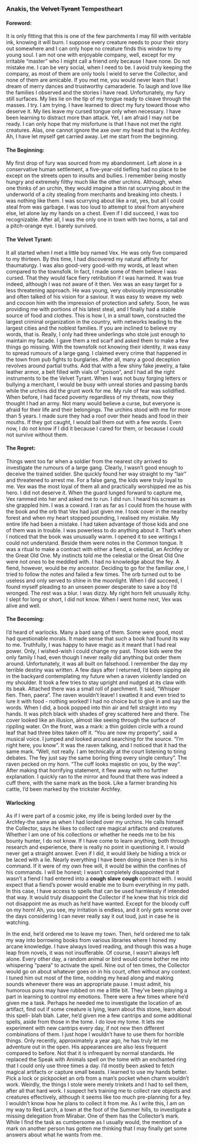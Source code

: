 ### Anakis, the ~~Velvet Tyrant~~ Tempestheart

#### Foreword:

It is only fitting that this is one of the few parchments I may fill with veritable ink, knowing it will burn. I suppose every creature needs to pour their story out somewhere and I can only hope no creature finds this window to my young soul. I am not one with enjoyable company, well, except for my irritable “master” who I might call a friend only because I have none. Do not mistake me. I can be very social, when I need to be. I avoid truly keeping the company, as most of them are only tools I wield to serve the Collector, and none of them are amicable. If you met me, you would never learn that I dream of merry dances and trustworthy camaraderie. To laugh and love like the families I observed and the stories I have read. Unfortunately, my fury still surfaces. My lies lie on the tip of my tongue ready to cleave through the masses. I try. I am trying. I have learned to direct my fury toward those who deserve it. My lies leave my cursed tongue only when necessary. I have been learning to distract more than attack. Yet, I am afraid I may not be ready. I can only hope that my misfortune is that I have not met the right creatures. Alas, one cannot ignore the axe over my head that is the Archfey. Ah, I have let myself get carried away. Let me start from the beginning.

#### The Beginning:

My first drop of fury was sourced from my abandonment. Left alone in a conservative human settlement, a five-year-old tiefling had no place to be except on the streets open to insults and bullies. I remember being mostly hungry and extremely filthy much like the other urchins. Although, when one thinks of an urchin, they would imagine a thin rat scurrying about in the underworld of a city stealing from merchants and breaking into chests. I was nothing like them. I was scurrying about like a rat, yes, but all I could steal from was garbage. I was too loud to attempt to steal from anywhere else, let alone lay my hands on a chest. Even if I did succeed, I was too recognizable. After all, I was the only one in town with two horns, a tail and a pitch-orange eye. I barely survived.

#### The Velvet Tyrant:
It all started when I met a little boy named Vex. He was only five compared to my thirteen. By this time, I had discovered my natural affinity for thaumaturgy. I was also good-very good-with my words, at least when compared to the townsfolk. In fact, I made some of them believe I was cursed. That they would face fiery retribution if I was harmed. It was true indeed, although I was not aware of it then. Vex was an easy target for a less threatening approach. He was young, very obviously impressionable and often talked of his vision for a saviour. It was easy to weave my web and cocoon him with the impression of protection and safety. Soon, he was providing me with portions of his latest steal, and I finally had a stable source of food and clothes. This is how I, in a small town, constructed the largest criminal organization in the country, with networks leading to the largest cities and the noblest families. If you are inclined to believe my words, that is. Really, I only had three underlings who stole just enough to maintain my facade. I gave them a red scarf and asked them to make a few things go missing. With the townsfolk not knowing their identity, it was easy to spread rumours of a large gang. I claimed every crime that happened in the town from pub fights to burglaries. After all, many a good deception revolves around partial truths. Add that with a few shiny fake jewelry, a fake leather armor, a belt filled with vials of “poison”, and I had all the right instruments to be the Velvet Tyrant. When I was not busy forging letters or bullying a merchant, I would be busy with unreal stories and passing bards while the urchins did the grunt work for me. My rule of fear was solidified. When before, I had faced poverty regardless of my threats, now they thought I had an army. Not many would believe a curse, but everyone is afraid for their life and their belongings. The urchins stood with me for more than 5 years. I made sure they had a roof over their heads and food in their mouths. If they got caught, I would bail them out with a few words. Even now, I do not know if I did it because I cared for them, or because I could not survive without them.

#### The Regret:

Things went too far when a soldier from the nearest city arrived to investigate the rumours of a large gang. Clearly, I wasn’t good enough to deceive the trained soldier. She quickly found her way straight to my “lair” and threatened to arrest me. For a false gang, the kids were truly loyal to me. Vex was the most loyal of them all and practically worshipped me as his hero. I did not deserve it. When the guard lunged forward to capture me, Vex rammed into her and asked me to run. I did run. I heard his scream as she grappled him. I was a coward. I ran as far as I could from the house with the book and the orb that Vex had just given me. I took cover in the nearby forest and when my heart stopped pounding, I realised my mistake. My entire life had been a mistake. I had taken advantage of those kids and one of them was in trouble. I was powerless to do anything about it. That’s when I noticed that the book was unusually warm. I opened it to see writings I could not understand. Beside them were notes in the Common tongue. It was a ritual to make a contract with either a fiend, a celestial, an Archfey or the Great Old One. My instincts told me the celestial or the Great Old One were not ones to be meddled with. I had no knowledge about the fey. A fiend, however, would be my ancestor. Deciding to go for the familiar one, I tried to follow the notes and failed a few times. The orb turned out to be useless and only served to shine in the moonlight. When I did succeed, I found myself pleading to an unseen power desperate to save a boy I’d wronged. The rest was a blur. I was dizzy. My right horn felt unusually itchy. I slept for long or short, I did not know. When I went home next, Vex was alive and well.

#### The Becoming:

I’d heard of warlocks. Many a bard sang of them. Some were good, most had questionable morals. It made sense that such a book had found its way to me. Truthfully, I was happy to have magic as it meant that I had real power. Only, I wished-wish I could change my past. Those kids were the only family I had, even though I never really did anything but order them around. Unfortunately, it was all built on falsehood.
I remember the day my terrible destiny was written. A few days after I returned, I’d been sipping ale in the backyard contemplating my future when a raven violently landed on my shoulder. It took a few tries to stay upright and nudged at its claw with its beak. Attached there was a small roll of parchment. It said, “Whisper fien. Then, paera”. The raven wouldn’t leave! I swatted it and even tried to lure it with food - nothing worked! I had no choice but to give in and say the words. When I did, a book popped into thin air and fell straight into my hands. It was pitch black with shades of grey scattered here and there. The cover looked like an illusion, almost like seeing through the surface of rippling water. On the front, was a mark: a thin golden circle with a round
leaf that had three bites taken off it. “You are now my property”, said a musical voice. I jumped and looked around searching for the source. “I’m right here, you know”. It was the raven talking, and I noticed that it had the same mark. “Well, not really. I am technically at the court listening to tiring debates. The fey just say the same boring thing every single century”. The raven pecked on my horn. “The cuff looks majestic on you, by the way”. After making that horrifying statement, it flew away with no further explanation. I quickly ran to the mirror and found that there was indeed a cuff there, with the same mark as the book. Like a farmer branding his cattle, I’d been marked by the trickster Archfey.

#### Warlocking

As if I were part of a cosmic joke, my life is being lorded over by the Archfey-the same as when I had lorded over my urchins. He calls himself the Collector, says he likes to collect rare magical artifacts and creatures. Whether I am one of his collections or whether he needs me to be his bounty hunter, I do not know. If I have come to learn anything, both through research and experience, there is really no point in questioning it. I would never get a straight answer. Even if I did, it would likely be hiding a trick or be laced with a lie. Nearly everything I have been doing since then is in his command. If it were of my own free will, it would be within the confines of his commands. I will be honest; I wasn’t completely disappointed that it wasn’t a fiend I had entered into a **cough** **slave** **cough** contract with. I would expect that a fiend’s power would enable me to burn everything in my path. In this case, I have access to spells that can be used harmlessly if intended that way. It would truly disappoint the Collector if he knew that his trick did not disappoint me as much as he’d have wanted. Except for the bloody cuff on my horn! Ah, you see, my irritation is endless, and it only gets worse over the days considering I can never really say it out loud, just in case he is watching.

In the end, he’d ordered me to leave my town. Then, he’d ordered me to talk my way into borrowing books from various libraries where I honed my arcane knowledge. I have always loved reading, and though this was a huge leap from novels, it was not insufferable. Of course, I wasn’t always left alone. Every other day, a random animal or bird would come bother me into whispering “paera” to activate the spell. Nine out of ten times, the Collector would go on about whatever goes on in his court, often without any context. I tuned him out most of the time, nodding my head along and making sounds whenever there was an appropriate pause. I must admit, his humorous puns may have rubbed on me a little bit. They’ve been playing a part in learning to control my emotions. There were a few times where he’d given me a task. Perhaps he needed me to investigate the location of an artifact, find out if some creature is lying, learn about this stone, learn about this spell- blah blah. Later, he’d given me a few cantrips and some additional spells, aside from those in the tome. I do love my tome. It lets me experiment with new cantrips every day, if not new then different combinations of them. I just hope I wouldn’t have to use them for horrible things.
Only recently, approximately a year ago, he has truly let me adventure out in the open. His appearances are also less frequent compared to before. Not that it is infrequent by normal standards. He replaced the Speak with Animals spell on the tome with an enchanted ring that I could only use three times a day. I’d mostly been asked to fetch magical artifacts or capture small beasts. I learned to use my hands better. Pick a lock or pickpocket an orb from a man’s pocket when charm wouldn’t work. Weirdly, the things I stole were merely trinkets and I had to sell them, after all that hard work. I suspect he’s training me to collect rare objects and creatures effectively, although it seems like too much pre-planning for a fey. I wouldn’t know how he plans to collect it from me.
As I write this, I am on my way to Red Larch, a town at the foot of the Summer hills, to investigate a missing delegation from Mirabar. One of them has the Collector’s mark. While I find the task as cumbersome as I usually would, the mention of a mark on another person has gotten me thinking that I may finally get some answers about what he wants from me.

